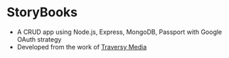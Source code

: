 # StoryBooks

- A CRUD app using Node.js, Express, MongoDB, Passport with Google OAuth strategy
- Developed from the work of [Traversy Media](https://www.youtube.com/watch?v=SBvmnHTQIPY)